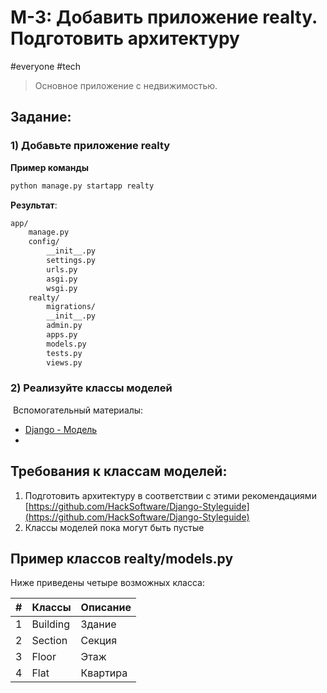 # M-3: Добавить приложение realty. Подготовить архитектуру
#everyone #tech  
> Основное приложение с недвижимостью.  

## Задание:
### 1) Добавьте приложение  realty
**Пример команды**
``` bash
python manage.py startapp realty
```
**Результат**:
``` bash
app/ 
	manage.py 
	config/ 
		__init__.py 
		settings.py 
		urls.py 
		asgi.py 
		wsgi.py
	realty/
		migrations/
		__init__.py
		admin.py
		apps.py
		models.py
		tests.py
		views.py
```
### 2) Реализуйте классы моделей
​	Вспомогательный материалы:  
- [Django - Модель](../library/Django/Django%20-%20Модель.md)
- 

## Требования к классам моделей:
1) Подготовить архитектуру в соответствии с этими рекомендациями [https://github.com/HackSoftware/Django-Styleguide](https://github.com/HackSoftware/Django-Styleguide)
3) Классы моделей пока могут быть пустые

## Пример классов realty/models.py

Ниже приведены четыре возможных класса:

| \#  | Классы   | Описание |
| :-: | -------- | -------- |
|  1  | Building | Здание   |
|  2  | Section  | Секция   |
|  3  | Floor    | Этаж     |
|  4  | Flat     | Квартира |
